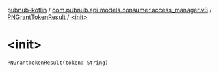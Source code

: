 [pubnub-kotlin](../../index.md) / [com.pubnub.api.models.consumer.access_manager.v3](../index.md) / [PNGrantTokenResult](index.md) / [&lt;init&gt;](./-init-.md)

# &lt;init&gt;

`PNGrantTokenResult(token: `[`String`](https://kotlinlang.org/api/latest/jvm/stdlib/kotlin/-string/index.html)`)`